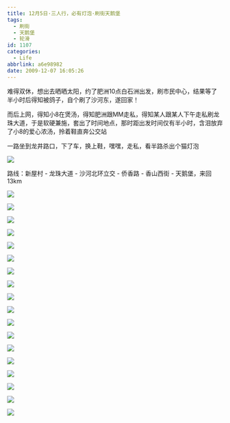 ```yaml
---
title: 12月5日·三人行，必有灯泡·刷街天鹅堡
tags:
  - 刷街
  - 天鹅堡
  - 轮滑
id: 1107
categories:
  - Life
abbrlink: a6e98982
date: 2009-12-07 16:05:26
---
```

难得双休，想出去晒晒太阳，约了肥洲10点白石洲出发，刷市民中心，结果等了半小时后得知被鸽子，自个刷了沙河东，遂回家！

而后上网，得知小8在煲汤，得知肥洲跟MM走私，得知某人跟某人下午走私刷龙珠大道，于是软硬兼施，套出了时间地点，那时距出发时间仅有半小时，含泪放弃了小8的爱心浓汤，拎着鞋直奔公交站

一路坐到龙井路口，下了车，换上鞋，嘿嘿，走私，看半路杀出个猫灯泡

![](/images/2009/12/07_07_160526_12463.jpg)

路线：新屋村 - 龙珠大道 - 沙河北环立交 - 侨香路 - 香山西街 - 天鹅堡，来回13km
<!--more-->
![](/images/2009/12/07_07_160526_0_12464.jpg)

![](/images/2009/12/07_07_160526_1_12465.jpg)

![](/images/2009/12/07_07_160526_2_12466.jpg)

![](/images/2009/12/07_07_160526_3_12467.jpg)

![](/images/2009/12/07_07_160526_4_12468.jpg)

![](/images/2009/12/07_07_160526_5_12469.jpg)

![](/images/2009/12/07_07_160526_6_12470.jpg)

![](/images/2009/12/07_07_160526_7_12471.jpg)

![](/images/2009/12/07_07_160526_8_12472.jpg)

![](/images/2009/12/07_07_160526_9_12473.jpg)

![](/images/2009/12/07_07_160526_10_12474.jpg)

![](/images/2009/12/07_07_160526_11_12475.jpg)

![](/images/2009/12/07_07_160526_12_12476.jpg)

![](/images/2009/12/07_07_160526_13_12477.jpg)

![](/images/2009/12/07_07_160526_14_12478.jpg)

![](/images/2009/12/07_07_160526_15_12479.jpg)

![](/images/2009/12/07_07_160526_16_12480.jpg)

![](/images/2009/12/07_07_160526_17_12481.jpg)